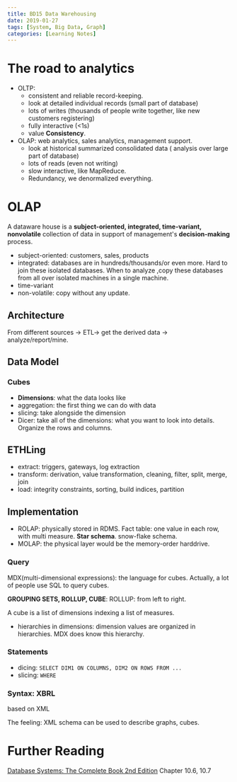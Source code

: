 ```yaml
---
title: BD15 Data Warehousing
date: 2019-01-27
tags: [System, Big Data, Graph]
categories: [Learning Notes]
---
```


# The road to analytics

- OLTP: 
	- consistent and reliable record-keeping. 
	- look at detailed individual records (small part of database)
	- lots of writes (thousands of people write together, like new customers registering)
	- fully interactive (<1s)
	- value **Consistency**.
- OLAP: web analytics, sales analytics, management support.
	- look at historical summarized consolidated data ( analysis over large part of database)
	- lots of reads (even not writing)
	- slow interactive, like MapReduce.
	- Redundancy, we denormalized everything. 

# OLAP
A dataware house is a **subject-oriented, integrated, time-variant, nonvolatile** collection of data in support of management's **decision-making** process.  
- subject-oriented: customers, sales, products  
- integrated: databases are in hundreds/thousands/or even more. Hard to join these isolated databases. When to analyze ,copy these databases from all over isolated machines in a single machine.
- time-variant
- non-volatile: copy without any update. 

## Architecture
From different sources -> ETL-> get the derived data -> analyze/report/mine.  

## Data Model
### Cubes
- **Dimensions**: what the data looks like  
- aggregation: the first thing we can do with data  
- slicing:  take alongside the dimension
- Dicer:  take all of the dimensions: what you want to look into details. Organize the rows and columns.  

## ETHLing
- extract: triggers, gateways, log extraction
- transform: derivation, value transformation, cleaning, filter, split, merge, join  
- load: integrity constraints, sorting, build indices, partition

## Implementation
- ROLAP: physically stored in RDMS. Fact table: one value in each row, with multi measure.  **Star schema**. snow-flake schema.
- MOLAP: the physical layer would be the memory-order harddrive.

### Query
MDX(multi-dimensional expressions): the language for cubes. Actually, a lot of people use SQL to query cubes.  

**GROUPING SETS, ROLLUP, CUBE**: ROLLUP: from left to right.

A cube is a list of dimensions indexing a list of measures.  
- hierarchies in dimensions: dimension values are organized in hierarchies. MDX does know this hierarchy.

### Statements
- dicing: ```SELECT DIM1 ON COLUMNS, DIM2 ON ROWS FROM ...```
- slicing: ```WHERE```
### Syntax: XBRL
based on XML  

The feeling: XML schema can be used to describe graphs, cubes.

# Further Reading

[Database Systems: The Complete Book 2nd Edition](https://www.google.com/url?sa=t&rct=j&q=&esrc=s&source=web&cd=&cad=rja&uact=8&ved=2ahUKEwjh9oGooZ_yAhX-hf0HHXgKDiMQFnoECAQQAw&url=https%3A%2F%2Fpeople.inf.elte.hu%2Fkiss%2FDB%2Fullman_the_complete_book.pdf&usg=AOvVaw1WFUgTOmS2hu3L-bvD7T8U) Chapter 10.6, 10.7
